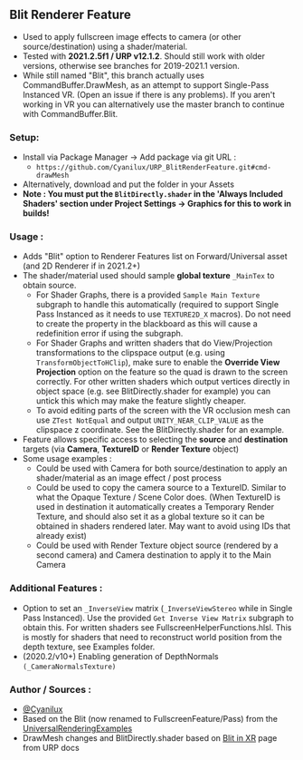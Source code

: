 ## Blit Renderer Feature
- Used to apply fullscreen image effects to camera (or other source/destination) using a shader/material.
- Tested with **2021.2.5f1 / URP v12.1.2**. Should still work with older versions, otherwise see branches for 2019-2021.1 version.
- While still named "Blit", this branch actually uses CommandBuffer.DrawMesh, as an attempt to support Single-Pass Instanced VR. (Open an issue if there is any problems). If you aren't working in VR you can alternatively use the master branch to continue with CommandBuffer.Blit.

### Setup:
- Install via Package Manager → Add package via git URL : 
  - `https://github.com/Cyanilux/URP_BlitRenderFeature.git#cmd-drawMesh`
- Alternatively, download and put the folder in your Assets
- **Note : You must put the `BlitDirectly.shader` in the 'Always Included Shaders' section under Project Settings → Graphics for this to work in builds!**

### Usage :
- Adds "Blit" option to Renderer Features list on Forward/Universal asset (and 2D Renderer if in 2021.2+)
- The shader/material used should sample **global texture** `_MainTex` to obtain source.
  - For Shader Graphs, there is a provided `Sample Main Texture` subgraph to handle this automatically (required to support Single Pass Instanced as it needs to use `TEXTURE2D_X` macros). Do not need to create the property in the blackboard as this will cause a redefinition error if using the subgraph.
  - For Shader Graphs and written shaders that do View/Projection transformations to the clipspace output (e.g. using `TransformObjectToHClip`), make sure to enable the **Override View Projection** option on the feature so the quad is drawn to the screen correctly. For other written shaders which output vertices directly in object space (e.g. see BlitDirectly.shader for example) you can untick this which may make the feature slightly cheaper.
  - To avoid editing parts of the screen with the VR occlusion mesh can use `ZTest NotEqual` and output `UNITY_NEAR_CLIP_VALUE` as the clipspace z coordinate. See the BlitDirectly.shader for an example.
- Feature allows specific access to selecting the **source** and **destination** targets (via **Camera**, **TextureID** or **Render Texture** object)
- Some usage examples :
  - Could be used with Camera for both source/destination to apply an shader/material as an image effect / post process
  - Could be used to copy the camera source to a TextureID. Similar to what the Opaque Texture / Scene Color does. (When TextureID is used in destination it automatically creates a Temporary Render Texture, and should also set it as a global texture so it can be obtained in shaders rendered later. May want to avoid using IDs that already exist)
  - Could be used with Render Texture object source (rendered by a second camera) and Camera destination to apply it to the Main Camera
 
### Additional Features :
- Option to set an `_InverseView` matrix (`_InverseViewStereo` while in Single Pass Instanced). Use the provided `Get Inverse View Matrix` subgraph to obtain this. For written shaders see FullscreenHelperFunctions.hlsl. This is mostly for shaders that need to reconstruct world position from the depth texture, see Examples folder.
- (2020.2/v10+) Enabling generation of DepthNormals `(_CameraNormalsTexture)`

### Author / Sources :
- [@Cyanilux](https://twitter.com/Cyanilux)
- Based on the Blit (now renamed to FullscreenFeature/Pass) from the [UniversalRenderingExamples](https://github.com/Unity-Technologies/UniversalRenderingExamples/tree/master/Assets/Scripts/Runtime/RenderPasses)
- DrawMesh changes and BlitDirectly.shader based on [Blit in XR](https://docs.unity3d.com/Packages/com.unity.render-pipelines.universal@12.1/manual/renderer-features/how-to-fullscreen-blit-in-xr-spi.html) page from URP docs
